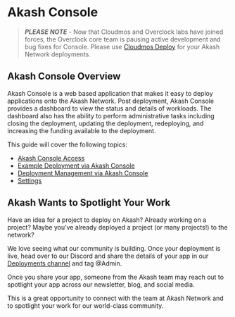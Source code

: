 # Akash Console

> _**PLEASE NOTE**_ - Now that Cloudmos and Overclock labs have joined forces, the Overclock core team is pausing active development and bug fixes for Console. Please use [Cloudmos Deploy](../cloudmos-deploy/) for your Akash Network deployments.

## Akash Console Overview

Akash Console is a web based application that makes it easy to deploy applications onto the Akash Network.  Post deployment, Akash Console provides a dashboard to view the status and details of workloads. The dashboard also has the ability to perform administrative tasks including closing the deployment, updating the deployment, redeploying, and increasing the funding available to the deployment.

This guide will cover the following topics:

* [Akash Console Access](akash-console-access.md)
* [Example Deployment via Akash Console](minesweeper-deployment-example.md)
* [Deployment Management via Akash Console](deployment-management.md)
* [Settings](settings.md)

## Akash Wants to Spotlight Your Work

Have an idea for a project to deploy on Akash? Already working on a project? Maybe you’ve already deployed a project (or many projects!) to the network?

We love seeing what our community is building. Once your deployment is live, head over to our Discord and share the details of your app in our [Deployments channel](https://discord.com/channels/747885925232672829/771909909335506955) and tag @Admin.

Once you share your app, someone from the Akash team may reach out to spotlight your app across our newsletter, blog, and social media.

This is a great opportunity to connect with the team at Akash Network and to spotlight your work for our world-class community.
